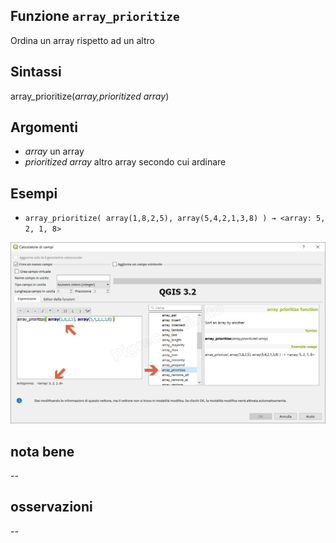 ## Funzione `array_prioritize`

Ordina un array rispetto ad un altro

## Sintassi

array_prioritize(_array,prioritized array_) 

## Argomenti

* _array_ un array
* _prioritized array_ altro array secondo cui ardinare

## Esempi

* `array_prioritize( array(1,8,2,5), array(5,4,2,1,3,8) ) → <array: 5, 2, 1, 8>`

![](/img/arrays/array_prioritize/array_prioritize1.png)

## nota bene

--

## osservazioni

--